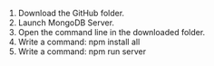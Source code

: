 1. Download the GitHub folder.
2. Launch MongoDB Server.
3. Open the command line in the downloaded folder.
4. Write a command: npm install all
5. Write a command: npm run server